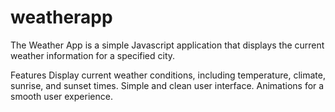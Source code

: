 # weatherapp
The Weather App is a simple Javascript application that displays the current weather information for a specified city.

Features
Display current weather conditions, including temperature, climate, sunrise, and sunset times.
Simple and clean user interface.
Animations for a smooth user experience.
